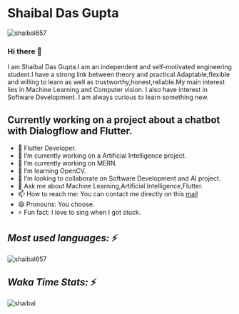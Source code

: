 # Shaibal Das Gupta

<p align="left"> <img src="https://komarev.com/ghpvc/?username=shaibal657&label=Profile%20views&color=0e75b6&style=flat" alt="shaibal657" /> </p>

### Hi there 👋

<!--
**SHAIBAL657/SHAIBAL657** is a ✨ _special_ ✨ repository because its `README.md` (this file) appears on your GitHub profile. -->

I am Shaibal Das Gupta.I am an independent and self-motivated engineering student.I have a strong link between theory and practical.Adaptable,flexible and willing to learn as well as trustworthy,honest,reliable.My main interest lies in Machine Learning and Computer vision. I also have interest in Software Development. I am always curious to learn something new.


## Currently working on a project about a chatbot with Dialogflow and Flutter.

- 🔭 Flutter Developer.
- 🔭 I’m currently working on a Artificial Intelligence project.
- 🔭 I’m currently working on MERN.
- 🌱 I’m learning OpenCV.
- 👯 I’m looking to collaborate on Software Development and AI project.
- 💬 Ask me about Machine Learning,Artificial Intelligence,Flutter.
- 📫 How to reach me: You can contact me directly on this [mail](shaibaldas1998@gmail.com)
- 😄 Pronouns: You choose.
- ⚡ Fun fact: I love to sing when I got stuck.

## _Most used languages:_ ⚡
    
<p><img align="center" src="https://github-readme-stats.vercel.app/api/top-langs?username=shaibal657&show_icons=true&locale=en&layout=compact" alt="shaibal657" /></p>

## _Waka Time Stats:_ ⚡
    
<p><img align="center" src="https://github-readme-stats.vercel.app/api/wakatime?username=shaibal&layout=compact" alt="shaibal" /></p>


